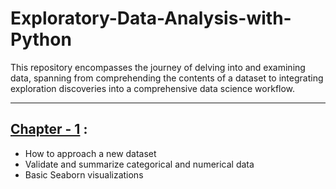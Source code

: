 # Exploratory-Data-Analysis-with-Python

This repository encompasses the journey of delving into and examining data, spanning from comprehending the contents of a dataset to integrating exploration discoveries into a comprehensive data science workflow.


-----

## [Chapter - 1](https://github.com/Ravjot03/Exploratory-Data-Analysis-with-Python/blob/main/EDA-Chapter-1.ipynb) :
- How to approach a new dataset
- Validate and summarize categorical and numerical data
- Basic Seaborn visualizations
